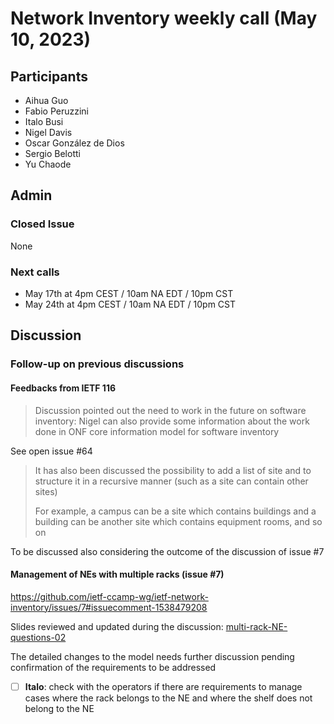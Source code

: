 # Network Inventory weekly call (May 10, 2023)

## Participants

- Aihua Guo
- Fabio Peruzzini
- Italo Busi
- Nigel Davis
- Oscar González de Dios
- Sergio Belotti
- Yu Chaode

## Admin

### Closed Issue

None

### Next calls

- May 17th at 4pm CEST / 10am NA EDT / 10pm CST
- May 24th at 4pm CEST / 10am NA EDT / 10pm CST

## Discussion

### Follow-up on previous discussions

#### Feedbacks from IETF 116

> Discussion pointed out the need to work in the future on software inventory: Nigel can also provide some information about the work done in ONF core information model for software inventory
> 

See open issue #64

> It has also been discussed the possibility to add a list of site and to structure it in a recursive manner (such as a site can contain other sites)
> 
> For example, a campus can be a site which contains buildings and a building can be another site which contains equipment rooms, and so on

To be discussed also considering the outcome of the discussion of issue #7

#### Management of NEs with multiple racks (issue #7)

https://github.com/ietf-ccamp-wg/ietf-network-inventory/issues/7#issuecomment-1538479208

Slides reviewed and updated during the discussion: [multi-rack-NE-questions-02](https://github.com/ietf-ccamp-wg/ietf-network-inventory/files/11451239/multi-rack-NE-questions-02.pptx)

The detailed changes to the model needs further discussion pending confirmation of the requirements to be addressed

- [ ] **Italo**: check with the operators if there are requirements to manage cases where the rack belongs to the NE and where the shelf does not belong to the NE
